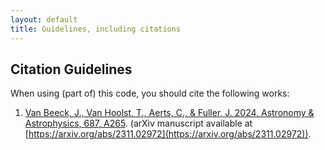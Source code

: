 ```yaml
---
layout: default
title: Guidelines, including citations
---
```


## Citation Guidelines

When using (part of) this code, you should cite the following works:

1) [Van Beeck, J., Van Hoolst, T., Aerts, C., & Fuller, J. 2024, Astronomy & Astrophysics, 687, A265](https://www.aanda.org/articles/aa/full_html/2024/07/aa48369-23/aa48369-23.html). (arXiv manuscript available at [https://arxiv.org/abs/2311.02972](https://arxiv.org/abs/2311.02972)).
